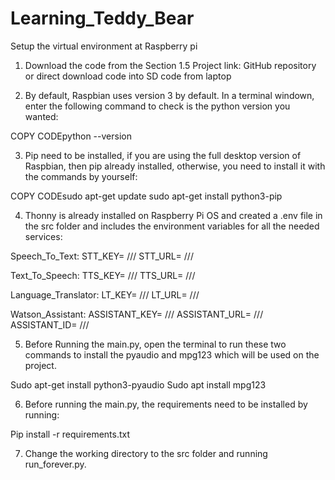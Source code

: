 # Learning_Teddy_Bear

Setup the virtual environment at Raspberry pi

1)	Download the code from the Section 1.5 Project link: GitHub repository or direct download code into SD code from laptop


2)	By default, Raspbian uses version 3 by default. In a terminal windown, enter the following command to check is the python version you wanted:

COPY CODEpython --version

3)	Pip need to be installed, if you are using the full desktop version of Raspbian, then pip already installed, otherwise, you need to install it with the commands by yourself:

COPY CODEsudo apt-get update
sudo apt-get install python3-pip


4)	Thonny is already installed on Raspberry Pi OS and created a .env file in the src folder and includes the environment variables for all the needed services:

Speech_To_Text:
STT_KEY= ///
STT_URL= ///

Text_To_Speech:
TTS_KEY= ///
TTS_URL= ///

Language_Translator:
LT_KEY= ///
LT_URL= ///

Watson_Assistant:
ASSISTANT_KEY= /// 
ASSISTANT_URL= /// 
ASSISTANT_ID= ///

5)	Before Running the main.py, open the terminal to run these two commands to install the pyaudio and mpg123 which will be used on the project.

Sudo apt-get install python3-pyaudio
Sudo apt install mpg123

6)	Before running the main.py, the requirements need to be installed by running:

Pip install -r requirements.txt

7)	Change the working directory to the src folder and running run_forever.py.
